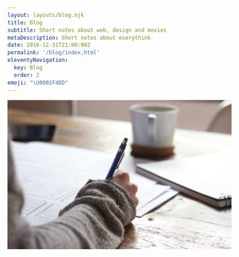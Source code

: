 ```yaml
---
layout: layouts/blog.njk
title: Blog
subtitle: Short notes about web, design and movies
metaDescription: Short notes about everythink
date: 2016-12-31T21:00:00Z
permalink: '/blog/index.html'
eleventyNavigation:
  key: Blog
  order: 2
emoji: "\U0001F4DD"
---
```


![Notes](/static/img/notes.jpg 'Notes')
